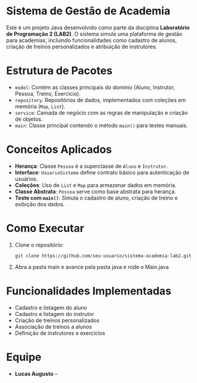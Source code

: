 # Sistema de Gestão de Academia

Este é um projeto Java desenvolvido como parte da disciplina **Laboratório de Programação 2 (LAB2)**. O sistema simula uma plataforma de gestão para academias, incluindo funcionalidades como cadastro de alunos, criação de treinos personalizados e atribuição de instrutores.

# Estrutura de Pacotes

- `model`: Contém as classes principais do domínio (Aluno, Instrutor, Pessoa, Treino, Exercicio).
- `repository`: Repositórios de dados, implementados com coleções em memória (`Map`, `List`).
- `service`: Camada de negócio com as regras de manipulação e criação de objetos.
- `main`: Classe principal contendo o método `main()` para testes manuais.

# Conceitos Aplicados

- **Herança**: Classe `Pessoa` é a superclasse de `Aluno` e `Instrutor`.
- **Interface**: `UsuarioSistema` define contrato básico para autenticação de usuários.
- **Coleções**: Uso de `List` e `Map` para armazenar dados em memória.
- **Classe Abstrata**: `Pessoa` serve como base abstrata para herança.
- **Teste com `main()`**: Simula o cadastro de aluno, criação de treino e exibição dos dados.

# Como Executar

1. Clone o repositório:
   ```
   git clone https://github.com/seu-usuario/sistema-academia-lab2.git
   ```

2. Abra a pasta main e avance pela pasta java e rode o Main.java

# Funcionalidades Implementadas

- Cadastro e listagem do aluno
- Cadastro e listagem do instrutor
- Criação de treinos personalizados
- Associação de treinos a alunos
- Definição de instrutores e exercícios

# Equipe

- **Lucas Augusto** – 




